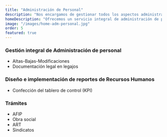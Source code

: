 ```yaml
---
title: "Administración de Personal"
description: "Nos encargamos de gestionar todos los aspectos administrativos del personal, asegurando que los procesos internos sean fluidos y estén alineados con las normativas laborales. Nuestro enfoque está en facilitar una administración ordenada y eficiente que permita a las empresas concentrarse en su crecimiento y objetivos estratégicos."
homeDescription: "Ofrecemos un servicio integral de administración de personal que garantiza una gestión ordenada y actualizada de toda la documentación y procesos vinculados al ciclo de vida del empleado."
image: "/images/home-adm-personal.jpg"
order: 5
featured: true
---
```


<div class="uk-grid-width-expand" uk-grid>
  <div class="uk-width-1-1@s uk-width-1-3@m" data-uk-scrollspy="cls: uk-animation-fade; target: > *; delay: 150">
    <div class="card--background uk-card uk-card-small uk-card-default border-radius-2 card--border uk-card-body">
      <h3 class="uk-card-title--capHum">Gestión integral de Administración de personal</h3>
      <p class="profile-text">
        <ul class="uk-list" role="list">
          <li class="uk-flex uk-flex-middle">
            <span data-uk-icon="check"> </span><div class="uk-margin-small-left" role="listitem">Altas-Bajas-Modificaciones</div>
          </li>
          <li class="uk-flex uk-flex-middle">
            <span data-uk-icon="check"> </span><div class="uk-margin-small-left" role="listitem">Documentación legal en legajos</div>
          </li>
        </ul>
      </p>
    </div>
  </div>

  <div class="uk-width-1-1@s uk-width-1-3@m" data-uk-scrollspy="cls: uk-animation-fade; target: > *; delay: 350">
    <div class="card--background uk-card uk-card-small uk-card-default border-radius-2 card--border uk-card-body">
      <h3 class="uk-card-title--capHum">Diseño e implementación de reportes de Recursos Humanos</h3>
      <p class="profile-text">
        <ul class="uk-list" role="list">
          <li class="uk-flex uk-flex-middle">
            <span data-uk-icon="check"> </span><div class="uk-margin-small-left" role="listitem">Confección del tablero de control (KPI)</div>
          </li>
        </ul>
      </p>
    </div>
  </div>

  <div class="uk-width-1-1@s uk-width-1-3@m" data-uk-scrollspy="cls: uk-animation-fade; target: > *; delay: 550">
    <div class="card--background uk-card uk-card-small uk-card-default border-radius-2 card--border uk-card-body">
      <h3 class="uk-card-title--capHum">Trámites</h3>
      <p class="profile-text">
        <ul class="uk-list" role="list">
          <li class="uk-flex uk-flex-middle">
            <span data-uk-icon="check"> </span><div class="uk-margin-small-left" role="listitem">AFIP</div>
          </li>
          <li class="uk-flex uk-flex-middle">
            <span data-uk-icon="check"> </span><div class="uk-margin-small-left" role="listitem">Obra social</div>
          </li>
          <li class="uk-flex uk-flex-middle">
            <span data-uk-icon="check"> </span><div class="uk-margin-small-left" role="listitem">ART</div>
          </li>
          <li class="uk-flex uk-flex-middle">
            <span data-uk-icon="check"> </span><div class="uk-margin-small-left" role="listitem">Sindicatos</div>
          </li>
        </ul>
      </p>
    </div>
  </div>
</div>
